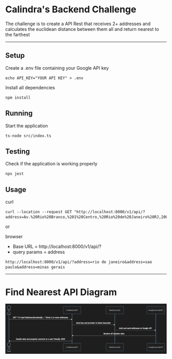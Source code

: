 # Calindra's Backend Challenge
The challenge is to create a API Rest that receives 2+ addresses and calculates the euclidean distance between them all and return nearest to the farthest

---  

## Setup 
Create a .env file containing your Google API key
```
echo API_KEY="YOUR API KEY" > .env
```
Install all dependencies
```
npm install
```

## Running
Start the application
```
ts-node src/index.ts
```

## Testing
Check if the application is working properly
```
npx jest
```

## Usage
curl 
```
curl --location --request GET "http://localhost:8000/v1/api/?address=Av.%20Rio%20Branco,%201%20Centro,%20Rio%20de%20Janeiro%20RJ,20090003&address=%20Pra%C3%A7a%20Mal.%20%C3%82ncora,%20122%20Centro,%20Rio%20de%20Janeiro%20RJ,%2020021200&address=Rua%2019%20deFevereiro,%2034%20Botafogo,%20Rio%20de%20Janeiro%20RJ,%2022280030"
```  

or  
  

browser
- Base URL = http://localhost:8000/v1/api/?  
- query params = address  


```
http://localhost:8000/v1/api/?address=rio de janeiro&address=sao paulo&address=minas gerais
```

---

# Find Nearest API Diagram

![diagram-img](docs/find-nearest-api-diagram.jpg)

